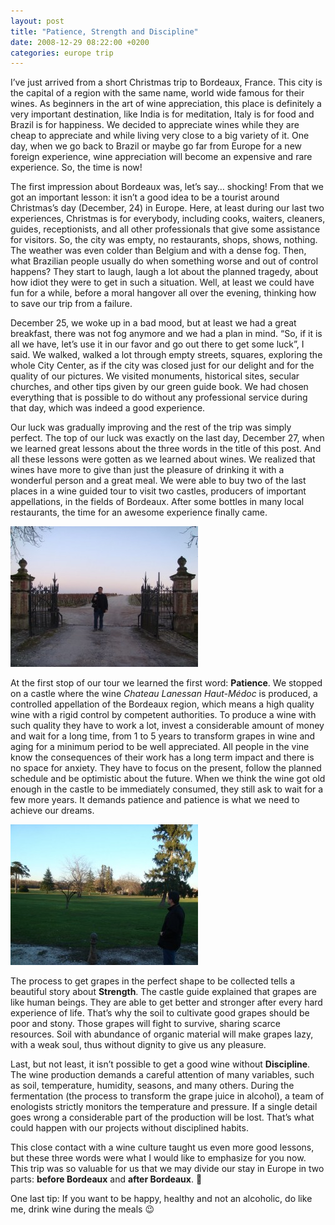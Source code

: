 ```yaml
---
layout: post
title: "Patience, Strength and Discipline"
date: 2008-12-29 08:22:00 +0200
categories: europe trip
---
```


I’ve just arrived from a short Christmas trip to Bordeaux, France. This city is the capital of a region with the same name, world wide famous for their wines. As beginners in the art of wine appreciation, this place is definitely a very important destination, like India is for meditation, Italy is for food and Brazil is for happiness. We decided to appreciate wines while they are cheap to appreciate and while living very close to a big variety of it. One day, when we go back to Brazil or maybe go far from Europe for a new foreign experience, wine appreciation will become an expensive and rare experience. So, the time is now!

The first impression about Bordeaux was, let’s say… shocking! From that we got an important lesson: it isn’t a good idea to be a tourist around Christmas’s day (December, 24) in Europe. Here, at least during our last two experiences, Christmas is for everybody, including cooks, waiters, cleaners, guides, receptionists, and all other professionals that give some assistance for visitors. So, the city was empty, no restaurants, shops, shows, nothing. The weather was even colder than Belgium and with a dense fog. Then, what Brazilian people usually do when something worse and out of control happens? They start to laugh, laugh a lot about the planned tragedy, about how idiot they were to get in such a situation. Well, at least we could have fun for a while, before a moral hangover all over the evening, thinking how to save our trip from a failure.

December 25, we woke up in a bad mood, but at least we had a great breakfast, there was not fog anymore and we had a plan in mind. “So, if it is all we have, let’s use it in our favor and go out there to get some luck”, I said. We walked, walked a lot through empty streets, squares, exploring the whole City Center, as if the city was closed just for our delight and for the quality of our pictures. We visited monuments, historical sites, secular churches, and other tips given by our green guide book. We had chosen everything that is possible to do without any professional service during that day, which was indeed a good experience.

Our luck was gradually improving and the rest of the trip was simply perfect. The top of our luck was exactly on the last day, December 27, when we learned great lessons about the three words in the title of this post. And all these lessons were gotten as we learned about wines. We realized that wines have more to give than just the pleasure of drinking it with a wonderful person and a great meal. We were able to buy two of the last places in a wine guided tour to visit two castles, producers of important appellations, in the fields of Bordeaux. After some bottles in many local restaurants, the time for an awesome experience finally came.

<a href="http://69.89.31.239/~hildeber/wp-content/uploads/2008/12/DSC01071.jpg">![DSC01071-300x225.jpg](/images/posts/DSC01071-300x225.jpg)</a>

At the first stop of our tour we learned the first word: <span style="font-weight:bold;">Patience</span>. We stopped on a castle where the wine <span style="font-style:italic;">Chateau Lanessan Haut-Médoc</span> is produced, a controlled appellation of the Bordeaux region, which means a high quality wine with a rigid control by competent authorities. To produce a wine with such quality they have to work a lot, invest a considerable amount of money and wait for a long time, from 1 to 5 years to transform grapes in wine and aging for a minimum period to be well appreciated. All people in the vine know the consequences of their work has a long term impact and there is no space for anxiety. They have to focus on the present, follow the planned schedule and be optimistic about the future. When we think the wine got old enough in the castle to be immediately consumed, they still ask to wait for a few more years. It demands patience and patience is what we need to achieve our dreams.

<a href="http://69.89.31.239/~hildeber/wp-content/uploads/2008/12/DSC01047.jpg">![DSC01047-300x225.jpg](/images/posts/DSC01047-300x225.jpg)</a>

The process to get grapes in the perfect shape to be collected tells a beautiful story about <span style="font-weight:bold;">Strength</span>. The castle guide explained that grapes are like human beings. They are able to get better and stronger after every hard experience of life. That’s why the soil to cultivate good grapes should be poor and stony. Those grapes will fight to survive, sharing scarce resources. Soil with abundance of organic material will make grapes lazy, with a weak soul, thus without dignity to give us any pleasure.

Last, but not least, it isn’t possible to get a good wine without <span style="font-weight:bold;">Discipline</span>. The wine production demands a careful attention of many variables, such as soil, temperature, humidity, seasons, and many others. During the fermentation (the process to transform the grape juice in alcohol), a team of enologists strictly monitors the temperature and pressure. If a single detail goes wrong a considerable part of the production will be lost. That’s what could happen with our projects without disciplined habits.

This close contact with a wine culture taught us even more good lessons, but these three words were what I would like to emphasize for you now. This trip was so valuable for us that we may divide our stay in Europe in two parts: <span style="font-weight:bold;">before Bordeaux</span> and <span style="font-weight:bold;">after Bordeaux</span>. 🙂

One last tip: If you want to be happy, healthy and not an alcoholic, do like me, drink wine during the meals 😉
